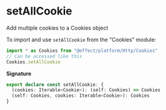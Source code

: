 # setAllCookie

Add multiple cookies to a Cookies object

To import and use `setAllCookie` from the "Cookies" module:

```ts
import * as Cookies from "@effect/platform/Http/Cookies"
// Can be accessed like this
Cookies.setAllCookie
```

**Signature**

```ts
export declare const setAllCookie: {
  (cookies: Iterable<Cookie>): (self: Cookies) => Cookies
  (self: Cookies, cookies: Iterable<Cookie>): Cookies
}
```
